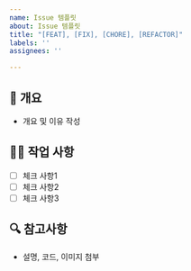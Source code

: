 ```yaml
---
name: Issue 템플릿
about: Issue 템플릿
title: "[FEAT], [FIX], [CHORE], [REFACTOR]"
labels: ''
assignees: ''

---
```


## 📌 개요
- 개요 및 이유 작성

## 👨‍💻 작업 사항 
- [ ] 체크 사항1
- [ ] 체크 사항2
- [ ] 체크 사항3

## 🔍 참고사항
- 설명, 코드, 이미지 첨부
